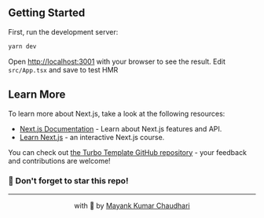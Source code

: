 ## Getting Started

First, run the development server:

```bash
yarn dev
```

Open [http://localhost:3001](http://localhost:3001) with your browser to see the result.
Edit `src/App.tsx` and save to test HMR

## Learn More

To learn more about Next.js, take a look at the following resources:

- [Next.js Documentation](https://nextjs.org/docs) - Learn about Next.js features and API.
- [Learn Next.js](https://www.udemy.com/course/react-and-next-js-with-typescript/?referralCode=7202184A1E57C3DCA8B2) - an interactive Next.js course.

You can check out [the Turbo Template GitHub repository](https://github.com/mayank1513/turborepo-template/) - your feedback and contributions are welcome!

### 🤩 Don't forget to star this repo!

<hr />

<p align="center" style="text-align:center">with 💖 by <a href="https://mayank-chaudhari.vercel.app" target="_blank">Mayank Kumar Chaudhari</a></p>
